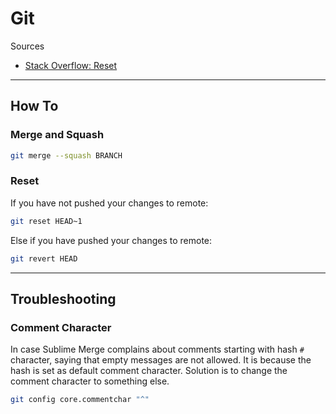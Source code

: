 # Git

Sources

* [Stack Overflow: Reset](https://stackoverflow.com/questions/1611215/remove-a-git-commit-which-has-not-been-pushed)

---

## How To

### Merge and Squash

```bash
git merge --squash BRANCH
```

### Reset

If you have not pushed your changes to remote:

```bash
git reset HEAD~1
```

Else if you have pushed your changes to remote:

```bash
git revert HEAD
```

---

## Troubleshooting

### Comment Character

In case Sublime Merge complains about comments starting with hash `#` character,
saying that empty messages are not allowed. It is because the hash is set as
default comment character. Solution is to change the comment character to
something else.

```bash
git config core.commentchar "^"
```
